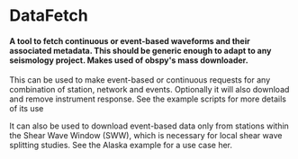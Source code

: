 # DataFetch

#### A tool to fetch continuous or event-based waveforms and their associated metadata. This should be generic enough to adapt to any seismology project. Makes used of obspy's mass downloader.

This can be used to make event-based or continuous requests for any combination of station, network and events. Optionally it will also download and remove instrument response. See the example scripts for more details of its use

It can also be used to download event-based data only from stations within the Shear Wave Window (SWW), which is necessary for local shear wave splitting studies. See the Alaska example for a use case her. 

